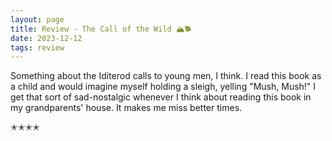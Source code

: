 ```yaml
---
layout: page
title: Review - The Call of the Wild 🏔🐕
date: 2023-12-12
tags: review
---
```


Something about the Iditerod calls to young men, I think. I read this book as a child and would imagine myself holding a sleigh, yelling "Mush, Mush!" I get that sort of sad-nostalgic whenever I think about reading this book in my grandparents' house. It makes me miss better times.

✭✭✭✭
